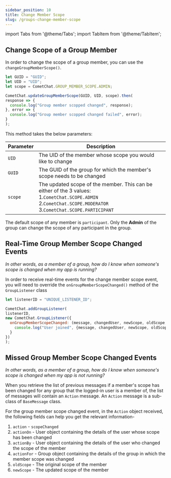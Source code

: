 ```yaml
---
sidebar_position: 10
title: Change Member Scope
slug: /groups-change-member-scope
---
```

import Tabs from '@theme/Tabs';
import TabItem from '@theme/TabItem';

## Change Scope of a Group Member

In order to change the scope of a group member, you can use the `changeGroupMemberScope()`.

<Tabs>
<TabItem value="Change Scope" label="Change Scope">

  ```javascript
let GUID = "GUID";
let UID = "UID";
let scope = CometChat.GROUP_MEMBER_SCOPE.ADMIN;

CometChat.updateGroupMemberScope(GUID, UID, scope).then(
  response => {
    console.log("Group member scopped changed", response);
  }, error => {
    console.log("Group member scopped changed failed", error);
  }
);
  ```
</TabItem>

</Tabs>


This method takes the below parameters:

| Parameter | Description | 
| ---- | ---- | 
| `UID` | The UID of the member whose scope you would like to change | 
| `GUID` | The GUID of the group for which the member's scope needs to be changed | 
| `scope` | The updated scope of the member. This can be either of the 3 values:<br/>1.`CometChat.SCOPE.ADMIN`<br/>2.`CometChat.SCOPE.MODERATOR`<br/>3.`CometChat.SCOPE.PARTICIPANT` | 


The default scope of any member is `participant`. Only the **Admin** of the group can change the scope of any participant in the group.

## Real-Time Group Member Scope Changed Events

_In other words, as a member of a group, how do I know when someone's scope is changed when my app is running?_

In order to receive real-time events for the change member scope event, you will need to override the `onGroupMemberScopeChanged()` method of the `GroupListener` class


<Tabs>
<TabItem value="Group Listener" label="Group Listener">

  ```javascript
let listenerID = "UNIQUE_LISTENER_ID";

CometChat.addGroupListener(
  listenerID,
  new CometChat.GroupListener({
    onGroupMemberScopeChanged: (message, changedUser, newScope, oldScope, changedGroup) => {
      console.log("User joined", {message, changedUser, newScope, oldScope, changedGroup});
    }
  })
);
  ```
</TabItem>

</Tabs>




## Missed Group Member Scope Changed Events

_In other words, as a member of a group, how do I know when someone's scope is changed when my app is not running?_

When you retrieve the list of previous messages if a member's scope has been changed for any group that the logged-in user is a member of, the list of messages will contain an `Action` message. An `Action` message is a sub-class of `BaseMessage` class.

For the group member scope changed event, in the `Action` object received, the following fields can help you get the relevant information-

1. `action` - `scopeChanged`
2. `actionOn` - User object containing the details of the user whose scope has been changed
3. `actionBy` - User object containing the details of the user who changed the scope of the member
4. `actionFor` - Group object containing the details of the group in which the member scope was changed
5. `oldScope` - The original scope of the member
6. `newScope` - The updated scope of the member